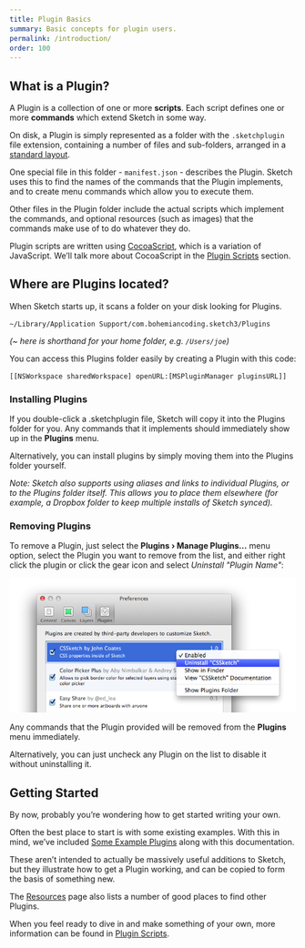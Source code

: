 ```yaml
---
title: Plugin Basics
summary: Basic concepts for plugin users.
permalink: /introduction/
order: 100
---
```


## What is a Plugin?

A Plugin is a collection of one or more **scripts**. Each script defines one or more **commands** which extend Sketch in some way.

On disk, a Plugin is simply represented as a folder with the `.sketchplugin` file extension, containing a number of files and sub-folders, arranged in a [standard layout](/introduction/plugin-bundles/).

One special file in this folder - `manifest.json` - describes the Plugin. Sketch uses this to find the names of the commands that the Plugin implements, and to create menu commands which allow you to execute them.

Other files in the Plugin folder include the actual scripts which implement the commands, and optional resources (such as images) that the commands make use of to do whatever they do.

Plugin scripts are written using [CocoaScript](https://github.com/ccgus/CocoaScript), which is a variation of JavaScript. We’ll talk more about CocoaScript in the [Plugin Scripts](/introduction/plugin-scripts/) section.

## Where are Plugins located?

When Sketch starts up, it scans a folder on your disk looking for Plugins.

```
~/Library/Application Support/com.bohemiancoding.sketch3/Plugins
```

*(~ here is shorthand for your home folder, e.g. `/Users/joe`)*

You can access this Plugins folder easily by creating a Plugin with this code:

```
[[NSWorkspace sharedWorkspace] openURL:[MSPluginManager pluginsURL]]
```

### Installing Plugins

If you double-click a .sketchplugin file, Sketch will copy it into the Plugins folder for you. Any commands that it implements should immediately show up in the **Plugins** menu.

Alternatively, you can install plugins by simply moving them into the Plugins folder yourself.

*Note: Sketch also supports using aliases and links to individual Plugins, or to the Plugins folder itself. This allows you to place them elsewhere (for example, a Dropbox folder to keep multiple installs of Sketch synced).*


### Removing Plugins

To remove a Plugin, just select the **Plugins › Manage Plugins…** menu option, select the Plugin you want to remove from the list, and either right click the plugin or click the gear icon and select *Uninstall "Plugin Name"*:

![](/images/developer/plugin-uninstall.png)

Any commands that the Plugin provided will be removed from the **Plugins** menu immediately.

Alternatively, you can just uncheck any Plugin on the list to disable it without uninstalling it.

## Getting Started

By now, probably you’re wondering how to get started writing your own.

Often the best place to start is with some existing examples. With this in mind, we’ve included [Some Example Plugins](/resources/#sample-plugins) along with this documentation.

These aren’t intended to actually be massively useful additions to Sketch, but they illustrate how to get a Plugin working, and can be copied to form the basis of something new.

The [Resources](/resources/) page also lists a number of good places to find other Plugins.

When you feel ready to dive in and make something of your own, more information can be found in [Plugin Scripts](/introduction/plugin-scripts/).
